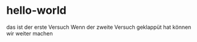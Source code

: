 # hello-world
das ist der erste Versuch
Wenn der zweite Versuch geklappüt hat können wir weiter machen
